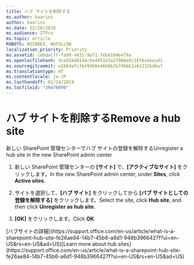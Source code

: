 ```yaml
---
title: ハブ サイトを削除する
ms.author: kaarins
author: kaarins
ms.date: 12/28/2018
ms.audience: ITPro
ms.topic: article
ROBOTS: NOINDEX, NOFOLLOW
localization_priority: Priority
ms.assetid: cebdac7f-fa90-4431-9a71-feb4104e479a
ms.openlocfilehash: 3ce83440144c9e4451e3a2f088e8c16f6a4eead1
ms.sourcegitcommit: e2864efcfb493b6e46b662b746661a61232bdba7
ms.translationtype: HT
ms.contentlocale: ja-JP
ms.lasthandoff: 01/24/2019
ms.locfileid: "29476699"
---
```

# <a name="remove-a-hub-site"></a><span data-ttu-id="d5003-102">ハブ サイトを削除する</span><span class="sxs-lookup"><span data-stu-id="d5003-102">Remove a hub site</span></span>

<span data-ttu-id="d5003-103">新しい SharePoint 管理センターでハブ サイトの登録を解除する</span><span class="sxs-lookup"><span data-stu-id="d5003-103">Unregister a hub site in the new SharePoint admin center</span></span>
  
1. <span data-ttu-id="d5003-104">新しい SharePoint 管理センターの **[サイト]** で、**[アクティブなサイト]** をクリックします。</span><span class="sxs-lookup"><span data-stu-id="d5003-104">In the new SharePoint admin center, under **Sites**, click **Active sites**.</span></span> 
    
2. <span data-ttu-id="d5003-105">サイトを選択して、**[ハブ サイト]** をクリックしてから **[バブ サイトとしての登録を解除する]** をクリックします。</span><span class="sxs-lookup"><span data-stu-id="d5003-105">Select the site, click **Hub site**, and then click **Unregister as hub site**.</span></span> 
    
3. <span data-ttu-id="d5003-106">**[OK]** をクリックします。</span><span class="sxs-lookup"><span data-stu-id="d5003-106">Click **OK**.</span></span> 
    
<span data-ttu-id="d5003-107">
  [ハブサイトの詳細](https://support.office.com/en-us/article/what-is-a-sharepoint-hub-site-fe26ae84-14b7-45b6-a6d1-948b3966427f?ui=en-US&amp;rs=en-US&amp;ad=US)</span><span class="sxs-lookup"><span data-stu-id="d5003-107">[Learn more about hub sites](https://support.office.com/en-us/article/what-is-a-sharepoint-hub-site-fe26ae84-14b7-45b6-a6d1-948b3966427f?ui=en-US&amp;rs=en-US&amp;ad=US)</span></span>
  

